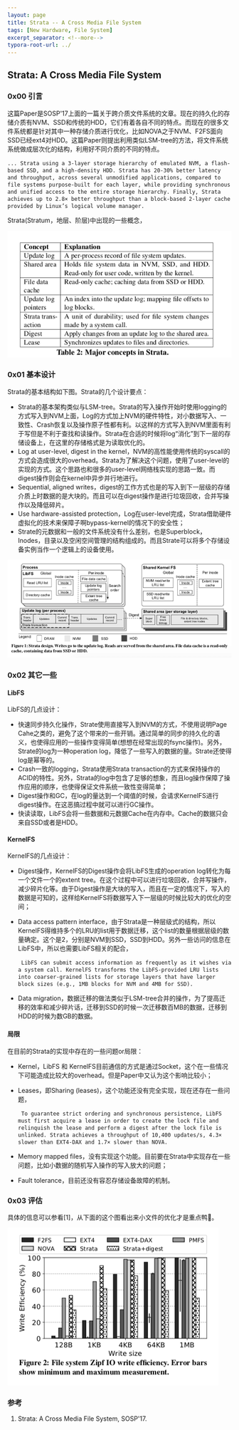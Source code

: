 ```yaml
---
layout: page
title: Strata -- A Cross Media File System
tags: [New Hardware, File System]
excerpt_separator: <!--more-->
typora-root-url: ../
---
```




## Strata: A Cross Media File System

### 0x00 引言

  这篇Paper是SOSP'17上面的一篇关于跨介质文件系统的文章。现在的持久化的存储介质有NVM、SSD和传统的HDD，它们有着各自不同的特点。而现在的很多文件系统都是针对其中一种存储介质进行优化，比如NOVA之于NVM、F2FS面向SSD已经ext4对HDD。这篇Paper则提出利用类似LSM-tree的方法，将文件系统系统做成层次化的结构，利用好不同介质的不同的特点。

```
... Strata using a 3-layer storage hierarchy of emulated NVM, a flash-based SSD, and a high-density HDD. Strata has 20-30% better latency and throughput, across several unmodified applications, compared to file systems purpose-built for each layer, while providing synchronous and unified access to the entire storage hierarchy. Finally, Strata achieves up to 2.8× better throughput than a block-based 2-layer cache provided by Linux’s logical volume manager.
```

Strata(Stratum，地层、阶层)中出现的一些概念，

![strata-concepts](/assets/img/strata-concepts.png)

### 0x01 基本设计

 Strata的基本结构如下图。Strata的几个设计要点：

* Strata的基本架构类似与LSM-tree。Strata的写入操作开始时使用logging的方式写入到NVM上面，Log的方式加上NVM的硬件特性，对小数据写入、一致性、Crash恢复以及操作原子性都有利。以这样的方式写入到NVM里面有利于写但是不利于查找和读操作。Strata在合适的时候将log“消化”到下一层的存储设备上，在这里的存储格式是为读取优化的。
* Log at user-level, digest in the kernel，NVM的高性能使用传统的syscall的方式会造成很大的overhead。Strata为了解决这个问题，使用了user-level的实现的方式。这个思路也和很多的user-level网络栈实现的思路一致。而digest操作则会在kernel中异步并行地进行。
* Sequential, aligned writes，digest的工作方式也是的写入到下一层级的存储介质上时数据的是大块的。而且可以在digest操作是进行垃圾回收，合并写操作以及降低碎片。
* Use hardware-assisted protection，Log在user-level完成，Strata借助硬件虚拟化的技术来保障子啊bypass-kernel的情况下的安全性；
* Strate的元数据和一般的文件系统没有什么差别，也是Superblock，Inodes，目录以及空闲空间管理的结构组成的。而且Strate可以将多个存储设备实例当作一个逻辑上的设备使用。

![strata-arch](/assets/img/strata-arch.png)

### 0x02 其它一些

#### LibFS

 LibFS的几点设计：

* 快速同步持久化操作，Strate使用直接写入到NVM的方式，不使用说明Page Cahe之类的，避免了这个带来的一些开销。通过简单的同步的持久化的语义，也使得应用的一些操作变得简单(想想在经常出现的fsync操作)。另外，Strate的log为一种operation log，降低了一些写入的数据的量。Strate还使得log是幂等的。
* Crash一致的logging，Strata使用Strata transaction的方式来保持操作的ACID的特性。另外，Strata的log中包含了足够的想象，而且log操作保障了操作应用的顺序，也使得保证文件系统一致性变得简单；
* Digest操作和GC，在log的量达到一个阈值的时候，会请求KernelFS进行digest操作。在这恶搞过程中就可以进行GC操作。
* 快读读取，LibFS会将一些数据和元数据Cache在内存中。Cache的数据只会来自SSD或者是HDD。



#### KernelFS

KernelFS的几点设计：

* Digest操作，KernelFS的Digest操作会将LibFS生成的operation log转化为每一个文件一个的extent tree。在这个过程中可以进行垃圾回收，合并写操作，减少碎片化等。由于Digest操作是大块的写入，而且在一定的情况下，写入的数据是可知的，这样给KernelFS将数据写入下一层级的时候比较大的优化的空间；

* Data access pattern interface，由于Strata是一种层级式的结构，所以KernelFS得维持多个的LRU的list用于数据迁移，这个list的数量根据层级的数量确定。这个是2，分别是NVM到SSD，SSD到HDD。另外一些访问的信息在LibFS中，所以也需要LibFS相关的配合，

  ```
   LibFS can submit access information as frequently as it wishes via a system call. KernelFS transforms the LibFS-provided LRU lists into coarser-grained lists for storage layers that have larger block sizes (e.g., 1MB blocks for NVM and 4MB for SSD).
  ```

* Data migration，数据迁移的做法类似于LSM-tree合并的操作，为了提高迁移的效率和减少碎片话，迁移到SSD的时候一次迁移数百MB的数据，迁移到HDD的时候为数GB的数据。



#### 局限

在目前的Strata的实现中存在的一些问题or局限：

* Kernel，LibFS 和 KernelFS目前通信的方式是通过Socket，这个在一些情况下可能造成比较大的overhead。但是Paper中又认为这个影响比较小；

* Leases，即Sharing (leases)，这个功能还没有完全实现，现在还存在一些问题，

  ```
   To guarantee strict ordering and synchronous persistence, LibFS must first acquire a lease in order to create the lock file and relinquish the lease and perform a digest after the lock file is unlinked. Strata achieves a throughput of 10,400 updates/s, 4.3× slower than EXT4-DAX and 1.7× slower than NOVA. 
  ```

* Memory mapped files，没有实现这个功能。目前要在Strata中实现存在一些问题，比如小数据的随机写入操作的写入放大的问题；

* Fault tolerance，目前还没有容忍存储设备故障的机制。



### 0x03 评估

具体的信息可以参看[1]，从下面的这个图看出来小文件的优化才是重点鸭🦆。

![strata-perf](/assets/img/strata-perf.png)



### 参考

1. Strata: A Cross Media File System, SOSP'17.
